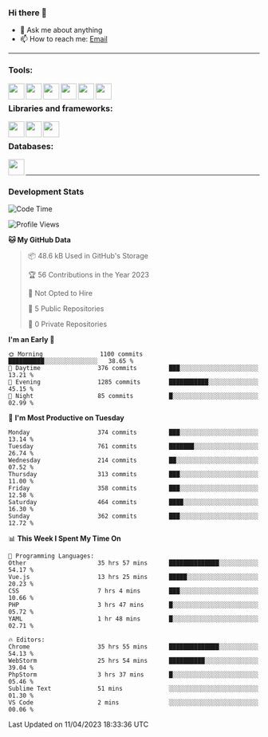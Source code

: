 ### Hi there 👋

- 💬 Ask me about anything
- 📫 How to reach me: [Email]

---

### Tools:
<img align='left' height="32" width="32" src="https://cdn.jsdelivr.net/npm/simple-icons@4.8.0/icons/phpstorm.svg" />
<img align='left' height="32" width="32" src="https://cdn.jsdelivr.net/npm/simple-icons@4.8.0/icons/webstorm.svg" />
<img align='left' height="32" width="32" src="https://cdn.jsdelivr.net/npm/simple-icons@4.8.0/icons/visualstudiocode.svg" />
<img align='left' height="32" width="32" src="https://cdn.jsdelivr.net/npm/simple-icons@4.8.0/icons/sublimetext.svg" />
<img align='left' height="32" width="32" src="https://cdn.jsdelivr.net/npm/simple-icons@4.8.0/icons/laragon.svg" />
<img align='left' height="32" width="32" src="https://cdn.jsdelivr.net/npm/simple-icons@4.8.0/icons/docker.svg" />
<br>

### Libraries and frameworks:
<img align='left' height="32" width="32" src="https://cdn.jsdelivr.net/npm/simple-icons@4.8.0/icons/laravel.svg" />
<img align='left' height="32" width="32" src="https://cdn.jsdelivr.net/npm/simple-icons@4.8.0/icons/vue-dot-js.svg" />
<img align='left' height="32" width="32" src="https://cdn.jsdelivr.net/npm/simple-icons@4.8.0/icons/jquery.svg" />
<br>

### Databases:
<img align='left' height="32" width="32" src="https://cdn.jsdelivr.net/npm/simple-icons@4.8.0/icons/mysql.svg" />
<br>

---
### Development Stats
<!--START_SECTION:waka-->
![Code Time](http://img.shields.io/badge/Code%20Time-1%2C331%20hrs%2046%20mins-blue)

![Profile Views](http://img.shields.io/badge/Profile%20Views-0-blue)

**🐱 My GitHub Data** 

> 📦 48.6 kB Used in GitHub's Storage 
 > 
> 🏆 56 Contributions in the Year 2023
 > 
> 🚫 Not Opted to Hire
 > 
> 📜 5 Public Repositories 
 > 
> 🔑 0 Private Repositories 
 > 
**I'm an Early 🐤** 

```text
🌞 Morning                1100 commits        ██████████░░░░░░░░░░░░░░░   38.65 % 
🌆 Daytime                376 commits         ███░░░░░░░░░░░░░░░░░░░░░░   13.21 % 
🌃 Evening                1285 commits        ███████████░░░░░░░░░░░░░░   45.15 % 
🌙 Night                  85 commits          █░░░░░░░░░░░░░░░░░░░░░░░░   02.99 % 
```
📅 **I'm Most Productive on Tuesday** 

```text
Monday                   374 commits         ███░░░░░░░░░░░░░░░░░░░░░░   13.14 % 
Tuesday                  761 commits         ███████░░░░░░░░░░░░░░░░░░   26.74 % 
Wednesday                214 commits         ██░░░░░░░░░░░░░░░░░░░░░░░   07.52 % 
Thursday                 313 commits         ███░░░░░░░░░░░░░░░░░░░░░░   11.00 % 
Friday                   358 commits         ███░░░░░░░░░░░░░░░░░░░░░░   12.58 % 
Saturday                 464 commits         ████░░░░░░░░░░░░░░░░░░░░░   16.30 % 
Sunday                   362 commits         ███░░░░░░░░░░░░░░░░░░░░░░   12.72 % 
```


📊 **This Week I Spent My Time On** 

```text
💬 Programming Languages: 
Other                    35 hrs 57 mins      ██████████████░░░░░░░░░░░   54.17 % 
Vue.js                   13 hrs 25 mins      █████░░░░░░░░░░░░░░░░░░░░   20.23 % 
CSS                      7 hrs 4 mins        ███░░░░░░░░░░░░░░░░░░░░░░   10.66 % 
PHP                      3 hrs 47 mins       █░░░░░░░░░░░░░░░░░░░░░░░░   05.72 % 
YAML                     1 hr 48 mins        █░░░░░░░░░░░░░░░░░░░░░░░░   02.71 % 

🔥 Editors: 
Chrome                   35 hrs 55 mins      ██████████████░░░░░░░░░░░   54.13 % 
WebStorm                 25 hrs 54 mins      ██████████░░░░░░░░░░░░░░░   39.04 % 
PhpStorm                 3 hrs 37 mins       █░░░░░░░░░░░░░░░░░░░░░░░░   05.46 % 
Sublime Text             51 mins             ░░░░░░░░░░░░░░░░░░░░░░░░░   01.30 % 
VS Code                  2 mins              ░░░░░░░░░░░░░░░░░░░░░░░░░   00.06 % 
```


 Last Updated on 11/04/2023 18:33:36 UTC
<!--END_SECTION:waka-->

[huyviet]: https://huyviet.vn/
[EMAIl]: https://mail.google.com/mail/u/0/?fs=1&tf=cm&source=mailto&to=huynguyenviet0110@gmail.com
